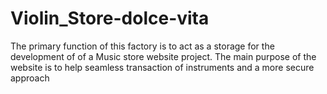 # Violin_Store-dolce-vita
The primary function of this factory is to act as a storage for the development of of a Music store website project. The main purpose of the website is to help seamless transaction of instruments and a more secure approach 
